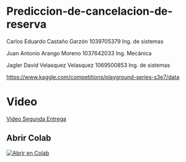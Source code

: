 # Prediccion-de-cancelacion-de-reserva

Carlos Eduardo Castaño Garzón 1039705379 Ing. de sistemas

Juan Antonio Arango Moreno 1037642033 Ing. Mecánica

Jagler David Velasquez Velasquez 1069500853 Ing. de sistemas

https://www.kaggle.com/competitions/playground-series-s3e7/data

# Video

[Video Segunda Entrega](https://youtu.be/ounR_052aro)


## Abrir Colab

[![Abrir en Colab](https://colab.research.google.com/assets/colab-badge.svg)](URL_DEL_COLAB)
